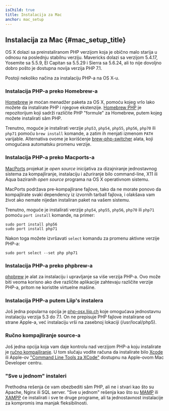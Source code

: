 ```yaml
---
isChild: true
title: Instalacija za Mac
anchor: mac_setup
---
```


## Instalacija za Mac {#mac_setup_title}

OS X dolazi sa preinstaliranom PHP verzijom koja je obično malo starija u odnosu na poslednju stabilnu verziju.
Mavericks dolazi sa verzijom 5.4.17, Yosemite sa 5.5.9, El Capitan sa 5.5.29 i Sierra sa 5.6.24, ali to nije dovoljno dobro
pošto je dostupna novija verzija PHP 7.1.

Postoji nekoliko načina za instalaciju PHP-a na OS X-u.

### Instalacija PHP-a preko Homebrew-a

[Homebrew] je moćan menadžer paketa za OS X, pomoću kojeg vrlo lako možete da instalirate PHP i njegove ekstenzije.
[Homebrew PHP] je repozitorijum koji sadrži različite PHP "formule" za Homebrew, putem kojeg možete instalirati sâm PHP.

Trenutno, moguće je instalirati verzije `php53`, `php54`, `php55`, `php56`, `php70` ili `php71` pomoću `brew install` komande, a zatim ih menjati
izmenom `PATH` varijable. Alternativa ovome je korišćenje [brew-php-switcher][brew-php-switcher] alata, koji omogućava automatsku promenu verzije.

### Instalacija PHP-a preko Macports-a

[MacPorts] projekat je _open source_ inicijativa za dizajniranje jednostavnog sistema za kompajliranje, instalaciju i ažuriranje
bilo command-line, X11 ili Aqua baziranih _open source_ programa na OS X operativnom sistemu.

MacPorts podržava pre-kompajlirane fajlove, tako da ne morate ponovo da kompajlirate svaki dependency
iz izvornih tarball fajlova, i olakšava vam život ako nemate nijedan instaliran paket na vašem sistemu.

Trenutno, moguće je instalirati verzije `php54`, `php55`, `php56`, `php70` ili `php71` pomoću `port install` komande, na primer:

    sudo port install php56
    sudo port install php71

Nakon toga možete izvršavati `select` komandu za promenu aktivne verzije PHP-a:

    sudo port select --set php php71

### Instalacija PHP-a preko phpbrew-a

[phpbrew] je alat za instalaciju i upravljanje sa više verzija PHP-a. Ovo može biti veoma korisno ako
dve različite aplikacije zahtevaju različite verzije PHP-a, pritom ne koristite virtuelne mašine.

### Instalacija PHP-a putem Liip's instalera

Još jedna popularna opcija je [php-osx.liip.ch] koje omogućava jednostavnu instalaciju verzija 5.3 do 7.1.
On ne prepisuje PHP fajlove instalirane od strane Apple-a, već instalaciju vrši na zasebnoj lokaciji (/usr/local/php5).

### Ručno kompajliranje source-a

Još jedna opcija koja vam daje kontrolu nad verzijom PHP-a koju instalirate je [ručno kompajliranje][mac-compile].
U tom slučaju vodite računa da instalirate bilo [Xcode][xcode-gcc-substitution] ili Apple-ov ["Command Line Tools za XCode"]
dostupnu na Apple-ovom Mac Developer centru.

### "Sve u jednom" instaleri

Prethodna rešenja će vam obezbediti sâm PHP, ali ne i stvari kao što su Apache, Nginx ili SQL server.
"Sve u jednom" rešenja kao što su [MAMP][mamp-downloads] ili [XAMPP][xampp] će instalirati i sve te
druge programe, ali ta jednostavnost instalacije za kompromis ima manjak fleksibilnosti.


[Homebrew]: http://brew.sh/
[Homebrew PHP]: https://github.com/Homebrew/homebrew-php#installation
[MacPorts]: https://www.macports.org/install.php
[phpbrew]: https://github.com/phpbrew/phpbrew
[php-osx.liip.ch]: http://php-osx.liip.ch/
[mac-compile]: http://php.net/install.macosx.compile
[xcode-gcc-substitution]: https://github.com/kennethreitz/osx-gcc-installer
["Command Line Tools za XCode"]: https://developer.apple.com/downloads
[mamp-downloads]: http://www.mamp.info/en/downloads/
[xampp]: http://www.apachefriends.org/en/xampp.html
[brew-php-switcher]: https://github.com/philcook/brew-php-switcher

